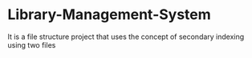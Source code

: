 # Library-Management-System
It is a file structure project that uses the concept of secondary indexing using two files
